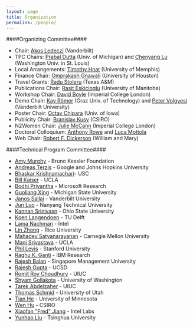 ```yaml
---
layout: page
title: Organization
permalink: /people/
---
```


####Organizing Committee####

+ Chair: [Akos Ledeczi](http://www.isis.vanderbilt.edu/akos/) (Vanderbilt)
+ TPC Chairs: [Prabal Dutta](http://web.eecs.umich.edu/~prabal/) (Univ. of Michigan) and [Chenyang Lu](http://www.cs.wustl.edu/~lu/) (Washington Univ. in St. Louis)
+ Local Arrangements: [Timothy Hnat](http://www.cs.memphis.edu/~hnat/) (University of Memphis)
+ Finance Chair: [Omprakash Gnawali](http://www2.cs.uh.edu/~gnawali/) (University of Houston)
+ Travel Grants: [Radu Stoleru](http://faculty.cs.tamu.edu/stoleru/) (Texas A&M)
+ Publications Chair: [Rasit Eskicioglu](http://www.cs.umanitoba.ca/~rasit/) (University of Manitoba)
+ Workshop Chair: [David Boyle](http://www.imperial.ac.uk/people/david.boyle) (Imperial College London)
+ Demo Chair: [Kay Römer](https://online.tugraz.at/tug_online/visitenkarte.show_vcard?pPersonenId=7E3B42179C46D0EF&pPersonenGruppe=3) (Graz Univ. of Technology) and [Peter Volgyesi](http://volgy.hu/) (Vanderbilt University)
+ Poster Chair: [Octav Chipara](https://sites.google.com/site/ochipara/) (Univ. of Iowa)
+ Publicity Chair: [Branislav Kusy](https://sites.google.com/site/branislavkusy/) (CSIRO)
+ N2Women Chair: [Julie McCann](https://wp.doc.ic.ac.uk/aese/person/julie-a-mccann/) (Imperial College London)
+ Doctoral Colloquium: [Anthony Rowe](http://users.ece.cmu.edu/~agr/) and [Luca Mottola](http://www.sics.se/~luca/)
+ Web Chair: [Robert F. Dickerson](http://www.cs.wm.edu/~rfd) (William and Mary)

####Technical Program Committee####

+ [Amy Murphy](https://es-static.fbk.eu/people/murphy/) - Bruno Kessler Foundation
+ [Andreas Terzis](http://www.cs.jhu.edu/~terzis/) - Google and Johns Hopkins University
+ [Bhaskar Krishnamachari](http://ceng.usc.edu/~bkrishna/)- USC
+ [Bill Kaiser](http://www.ee.ucla.edu/people/faculty/faculty-directory/william-kaiser) - UCLA
+ [Bodhi Priyantha](http://research.microsoft.com/en-us/people/bodhip/) - Microsoft Research
+ [Guoliang Xing](http://www.cse.msu.edu/~glxing/) - Michigan State University
+ [Janos Sallai](http://engineering.vanderbilt.edu/bio/janos-sallai) - Vanderbilt University
+ [Jun Luo](http://www.ntu.edu.sg/home/junluo/) - Nanyang Technical University
+ [Kannan Srinivasn](http://www.cse.ohio-state.edu/~kannan/) - Ohio State University
+ [Koen Langendoen](http://www.st.ewi.tudelft.nl/~koen/) - TU Delft
+ [Lama Nachman](http://www.discovery.com/tv-shows/curiosity/topics/lama-nachman.htm) - Intel
+ [Lin Zhong](http://www.ruf.rice.edu/~lzhong/) - Rice University
+ [Mahadev Satyanarayanan](http://www.cs.cmu.edu/~satya/) - Carnegie Mellon University
+ [Mani Srivastava](http://www.ee.ucla.edu/people/faculty/faculty-directory/mani-srivastava) - UCLA
+ [Phil Levis](http://csl.stanford.edu/~pal/) - Stanford University
+ [Raghu K. Ganti](http://researcher.watson.ibm.com/researcher/view.php?person=us-rganti) - IBM Research
+ [Rajesh Balan](http://apollo.smu.edu.sg/) - Singapore Management University
+ [Rajesh Gupta](http://mesl.ucsd.edu/gupta/) - UCSD
+ [Romit Roy Choudhury](http://web.engr.illinois.edu/~croy/) - UIUC
+ [Shyam Gollakota](http://homes.cs.washington.edu/~gshyam/) - University of Washington
+ [Tarek Abdelzaher](http://www.cs.uiuc.edu/homes/zaher/) - UIUC
+ [Thomas Schmid](http://www.ece.utah.edu/~schmid/) - University of Utah
+ [Tian He](http://www-users.cs.umn.edu/~tianhe/) - University of Minnesota
+ [Wen Hu](http://www.cse.unsw.edu.au/~wenh/wen_hu/Welcome.html) - CSIRO
+ [Xiaofan "Fred" Jiang](http://fredjiang.com/) - Intel Labs
+ [Yunhao Liu](http://www.cs.ust.hk/~liu/) - Tsinghua University
